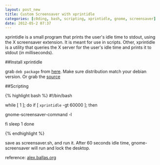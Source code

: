 ```yaml
--- 
layout: post_new
title: Custom Screensaver with xprintidle
categories: [c0ding, bash, scripting, xprintidle, gnome, screensaver]
date: 2012-05-2 07:37
---
```


xprintidle is a small program that prints the user's idle time to stdout, using the X screensaver extension. It is meant for use in scripts. Other, xprintidle is a utility that queries the X server for the user's idle time and prints it to stdout (in milliseconds). 


##Install xprintidle

grab `deb package` from [here](http://packages.debian.org/sid/xprintidle). Make sure distribution match your debian version. Or grab the [source](http://packages.debian.org/source/sid/xprintidle)



##Scripting


{% highlight bash %}
#!/bin/bash

while [ 1 ];
do
if [ `xprintidle` -gt 60000 ];
then

gnome-screensaver-command -l

fi
sleep 1
done

{% endhighlight %}

save as screensaver.sh, and run it. After 60 seconds idle time, gnome-screensaver will run and lock the desktop.


reference:
[alex.ballas.org](http://alex.ballas.org/tag/xprintidle/)
